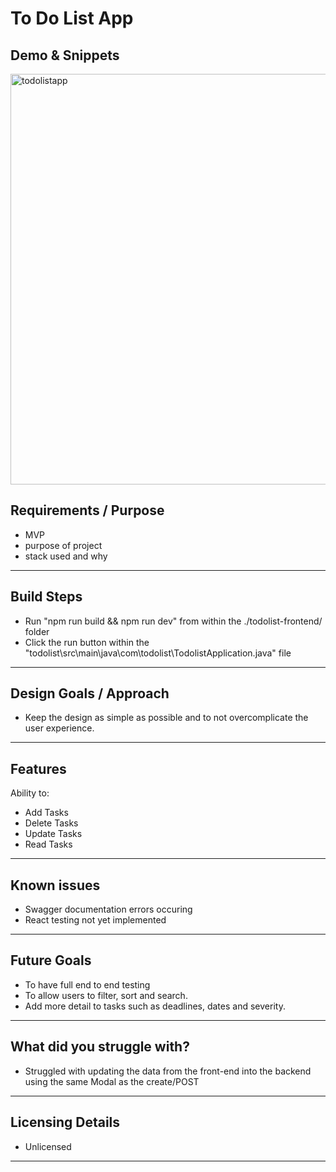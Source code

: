# To Do List App

## Demo & Snippets
<img width="657" alt="todolistapp" src="https://github.com/SethCFJ/To-Do-List-App/assets/160681650/c34dd006-9ac7-4650-a401-831284fb74a5">

## Requirements / Purpose

- MVP
- purpose of project
- stack used and why

---

## Build Steps

- Run "npm run build && npm run dev" from within the ./todolist-frontend/ folder
- Click the run button within the "todolist\src\main\java\com\todolist\TodolistApplication.java" file

---

## Design Goals / Approach

- Keep the design as simple as possible and to not overcomplicate the user experience.

---

## Features

Ability to:

- Add Tasks
- Delete Tasks
- Update Tasks
- Read Tasks

---

## Known issues

- Swagger documentation errors occuring
- React testing not yet implemented

---

## Future Goals

- To have full end to end testing
- To allow users to filter, sort and search.
- Add more detail to tasks such as deadlines, dates and severity.

---

## What did you struggle with?

- Struggled with updating the data from the front-end into the backend using the same Modal as the create/POST

---

## Licensing Details

- Unlicensed

---
